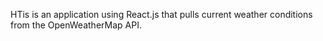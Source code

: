 HTis is an application using React.js that pulls current weather conditions from the OpenWeatherMap API.

